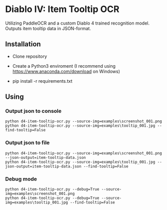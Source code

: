 # Diablo IV: Item Tooltip OCR

Utilizing PaddleOCR and a custom Diablo 4 trained recognition model. Outputs item tooltip data in JSON-format.


## Installation

- Clone repository

- Create a Python3 enviroment (I recommend using https://www.anaconda.com/download on Windows)

- pip install -r requirements.txt


## Using

### Output json to console
```
python d4-item-tooltip-ocr.py --source-img=examples\screenshot_001.png
python d4-item-tooltip-ocr.py --source-img=examples\tooltip_001.jpg --find-tooltip=False
```

### Output json to file
```
python d4-item-tooltip-ocr.py --source-img=examples\screenshot_001.png --json-output=item-tooltip-data.json
python d4-item-tooltip-ocr.py --source-img=examples\tooltip_001.jpg --json-output=item-tooltip-data.json --find-tooltip=False
```

### Debug mode
```
python d4-item-tooltip-ocr.py --debug=True --source-img=examples\screenshot_001.png
python d4-item-tooltip-ocr.py --debug=True --source-img=examples\tooltip_001.jpg --find-tooltip=False
```